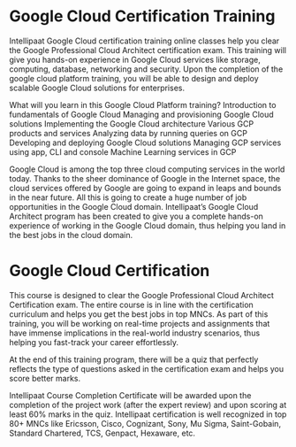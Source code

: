 # Google Cloud Certification Training

Intellipaat Google Cloud certification training online classes help you clear the Google Professional Cloud Architect certification exam. This training will give you hands-on experience in Google Cloud services like storage, computing, database, networking and security. Upon the completion of the google cloud platform training, you will be able to design and deploy scalable Google Cloud solutions for enterprises.

What will you learn in this Google Cloud Platform training?
Introduction to fundamentals of Google Cloud
Managing and provisioning Google Cloud solutions
Implementing the Google Cloud architecture
Various GCP products and services
Analyzing data by running queries on GCP
Developing and deploying Google Cloud solutions
Managing GCP services using app, CLI and console
Machine Learning services in GCP

Google Cloud is among the top three cloud computing services in the world today. Thanks to the sheer dominance of Google in the Internet space, the cloud services offered by Google are going to expand in leaps and bounds in the near future. All this is going to create a huge number of job opportunities in the Google Cloud domain. Intellipaat’s Google Cloud Architect program has been created to give you a complete hands-on experience of working in the Google Cloud domain, thus helping you land in the best jobs in the cloud domain.

# Google Cloud Certification

This course is designed to clear the Google Professional Cloud Architect Certification exam. The entire course is in line with the certification curriculum and helps you get the best jobs in top MNCs. As part of this training, you will be working on real-time projects and assignments that have immense implications in the real-world industry scenarios, thus helping you fast-track your career effortlessly.

At the end of this training program, there will be a quiz that perfectly reflects the type of questions asked in the certification exam and helps you score better marks.

Intellipaat Course Completion Certificate will be awarded upon the completion of the project work (after the expert review) and upon scoring at least 60% marks in the quiz. Intellipaat certification is well recognized in top 80+ MNCs like Ericsson, Cisco, Cognizant, Sony, Mu Sigma, Saint-Gobain, Standard Chartered, TCS, Genpact, Hexaware, etc.
